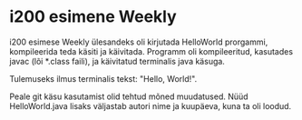 # i200 esimene Weekly

i200 esimese Weekly ülesandeks oli kirjutada HelloWorld prorgammi, kompileerida teda käsiti ja käivitada. Programm oli kompileeritud, kasutades javac (lõi *.class faili), ja käivitatud terminalis java käsuga.

Tulemuseks ilmus terminalis tekst: "Hello, World!".

Peale git käsu kasutamist olid tehtud mõned muudatused. Nüüd HelloWorld.java lisaks väljastab autori nime ja kuupäeva, kuna ta oli loodud.
